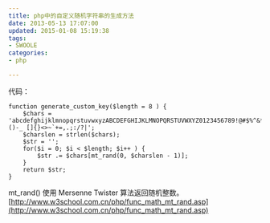 ```yaml
---
title: php中的自定义随机字符串的生成方法
date: 2013-05-13 17:07:00
updated: 2015-01-08 15:19:38
tags: 
- SWOOLE
categories: 
- php

---
```

代码：

    function generate_custom_key($length = 8 ) {
    	$chars = 'abcdefghijklmnopqrstuvwxyzABCDEFGHIJKLMNOPQRSTUVWXYZ0123456789!@#$%^&*()-_ []{}<>~`+=,.;:/?|';
    	$charslen = strlen($chars);
    	$str = '';
    	for($i = 0; $i < $length; $i++ ) {
    		$str .= $chars[mt_rand(0, $charslen - 1)];
    	}
    	return $str;
    }

mt_rand() 使用 Mersenne Twister 算法返回随机整数。
[http://www.w3school.com.cn/php/func_math_mt_rand.asp](http://www.w3school.com.cn/php/func_math_mt_rand.asp)
